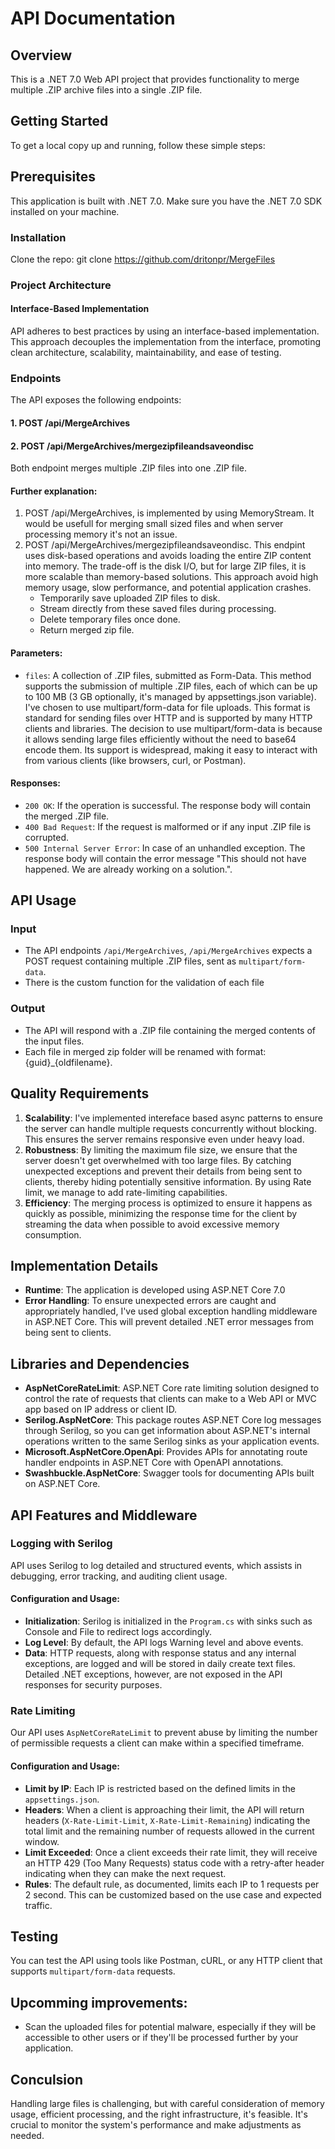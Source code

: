 # API Documentation

## Overview
 This is a .NET 7.0 Web API project that provides functionality to merge multiple .ZIP archive files into a single .ZIP file.

## Getting Started
To get a local copy up and running, follow these simple steps:
## Prerequisites
This application is built with .NET 7.0. Make sure you have the .NET 7.0 SDK installed on your machine.

### Installation
Clone the repo: git clone https://github.com/dritonpr/MergeFiles

### Project Architecture
#### Interface-Based Implementation
 API adheres to best practices by using an interface-based implementation. This approach decouples the implementation from the interface, promoting clean architecture, scalability, maintainability, and ease of testing.

### Endpoints
The API exposes the following endpoints:
#### 1. POST /api/MergeArchives
#### 2. POST /api/MergeArchives/mergezipfileandsaveondisc

Both endpoint merges multiple .ZIP files into one .ZIP file. 
#### Further explanation:
1. POST /api/MergeArchives, is implemented by using MemoryStream. It would be usefull for merging small sized files and when server processing memory it's not an issue.
2. POST /api/MergeArchives/mergezipfileandsaveondisc. This endpint uses disk-based operations and avoids loading the entire ZIP content into memory. The trade-off is the disk I/O, but for large ZIP files, it is more scalable than memory-based solutions. This approach avoid high memory usage, slow performance, and potential application crashes.
   - Temporarily save uploaded ZIP files to disk.
   - Stream directly from these saved files during processing.
   - Delete temporary files once done.
   - Return merged zip file.

#### Parameters:
- `files`: A collection of .ZIP files, submitted as Form-Data. This method supports the submission of multiple .ZIP files, each of which can be up to 100 MB (3 GB optionally, it's managed by appsettings.json variable).
I've chosen to use multipart/form-data for file uploads. This format is standard for sending files over HTTP and is supported by many HTTP clients and libraries. The decision to use multipart/form-data is because it allows sending large files efficiently without the need to base64 encode them. Its support is widespread, making it easy to interact with from various clients (like browsers, curl, or Postman). 
#### Responses:
- `200 OK`: If the operation is successful. The response body will contain the merged .ZIP file. 
- `400 Bad Request`: If the request is malformed or if any input .ZIP file is corrupted.
- `500 Internal Server Error`: In case of an unhandled exception. The response body will contain the error message "This should not have happened. We are already working on a solution.".

## API Usage
### Input
- The API endpoints `/api/MergeArchives`, `/api/MergeArchives` expects a POST request containing multiple .ZIP files, sent as `multipart/form-data`.
- There is the custom function for the validation of each file
### Output
- The API will respond with a .ZIP file containing the merged contents of the input files.
- Each file in merged zip folder will be renamed with format: {guid}_{oldfilename}.
## Quality Requirements
1. **Scalability**: I've implemented intereface based async patterns to ensure the server can handle multiple requests concurrently without blocking. This ensures the server remains responsive even under heavy load.
2. **Robustness**: By limiting the maximum file size, we ensure that the server doesn't get overwhelmed with too large files. By catching unexpected exceptions and prevent their details from being sent to clients, thereby hiding potentially sensitive information. By using Rate limit, we manage to add rate-limiting capabilities.
3. **Efficiency**: The merging process is optimized to ensure it happens as quickly as possible, minimizing the response time for the client by streaming the data when possible to avoid excessive memory consumption.

## Implementation Details
- **Runtime**: The application is developed using ASP.NET Core 7.0
- **Error Handling**: To ensure unexpected errors are caught and appropriately handled, I've used global exception handling middleware in ASP.NET Core. This will prevent detailed .NET error messages from being sent to clients.

## Libraries and Dependencies
- **AspNetCoreRateLimit**: ASP.NET Core rate limiting solution designed to control the rate of requests that clients can make to a Web API or MVC app based on IP address or client ID.
- **Serilog.AspNetCore**: This package routes ASP.NET Core log messages through Serilog, so you can get information about ASP.NET's internal operations written to the same Serilog sinks as your application events.
- **Microsoft.AspNetCore.OpenApi**: Provides APIs for annotating route handler endpoints in ASP.NET Core with OpenAPI annotations.
- **Swashbuckle.AspNetCore**: Swagger tools for documenting APIs built on ASP.NET Core.

## API Features and Middleware

### Logging with Serilog
API uses Serilog to log detailed and structured events, which assists in debugging, error tracking, and auditing client usage.

#### Configuration and Usage:
- **Initialization**: Serilog is initialized in the `Program.cs` with sinks such as Console and File to redirect logs accordingly.
- **Log Level**: By default, the API logs Warning level and above events.
- **Data**: HTTP requests, along with response status and any internal exceptions, are logged and will be stored in daily create text files. Detailed .NET exceptions, however, are not exposed in the API responses for security purposes.

### Rate Limiting
Our API uses `AspNetCoreRateLimit` to prevent abuse by limiting the number of permissible requests a client can make within a specified timeframe.

#### Configuration and Usage:
- **Limit by IP**: Each IP is restricted based on the defined limits in the `appsettings.json`. 
- **Headers**: When a client is approaching their limit, the API will return headers (`X-Rate-Limit-Limit`, `X-Rate-Limit-Remaining`) indicating the total limit and the remaining number of requests allowed in the current window.
- **Limit Exceeded**: Once a client exceeds their rate limit, they will receive an HTTP 429 (Too Many Requests) status code with a retry-after header indicating when they can make the next request.
- **Rules**: The default rule, as documented, limits each IP to 1 requests per 2 second. This can be customized based on the use case and expected traffic.

## Testing
You can test the API using tools like Postman, cURL, or any HTTP client that supports `multipart/form-data` requests.

## Upcomming improvements:
- Scan the uploaded files for potential malware, especially if they will be accessible to other users or if they'll be processed further by your application.
## Conculsion
Handling large files is challenging, but with careful consideration of memory usage, efficient processing, and the right infrastructure, it's feasible. It's crucial to monitor the system's performance and make adjustments as needed.
